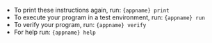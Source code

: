  - To print these instructions again, run: `{appname} print`
 - To execute your program in a test environment, run: `{appname} run`
 - To verify your program, run: `{appname} verify`
 - For help run: `{appname} help`
